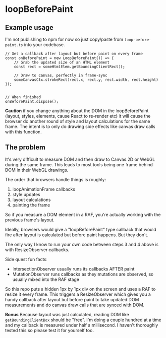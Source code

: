 # loopBeforePaint

## Example usage

I'm not publishing to npm for now so just copy/paste from `loop-before-paint.ts` into your codebase.

```
// Get a callback after layout but before paint on every frame
const onBeforePaint = new LoopBeforePaint(() => {
    // Grab the updated size of an HTML element
    const rect = someHtmlElem.getBoundingClientRect();

    // Draw to canvas, perfectly in frame-sync
    someCanvasCtx.strokeRect(rect.x, rect.y, rect.width, rect.height)
});


// When finished
onBeforePaint.dispose();
```

**Caution** if you change anything about the DOM in the loopBeforePaint (layout, styles, elements, cause React to re-render etc) it will cause the browser do another round of style and layout calculations for the same frame. The intent is to only do drawing side effects like canvas draw calls with this function.


## The problem
It's very difficult to measure DOM and then draw to Canvas 2D or WebGL during the same frame. This leads to most tools being one frame behind DOM in their WebGL drawings.

The order that browsers handle things is roughly:
1. loopAnimationFrame callbacks
2. style updates
3. layout calculations
4. painting the frame

So if you measure a DOM element in a RAF, you're actually working with the previous frame's layout.

Ideally, browsers would give a "loopBeforePaint" type callback that would fire after layout is calculated but before paint happens. But they don't.

The only way I know to run your own code between steps 3 and 4 above is with ResizeObserver callbacks.

Side quest fun facts:
- IntersectionObserver usually runs its callbacks AFTER paint
- MutationObserver runs callbacks as they mutations are observed, so usually mixed into the RAF stage

So this repo puts a hidden 1px by 1px div on the screen and uses a RAF to resize it every frame. This triggers a ResizeObserver which gives you a handy callback after layout but before paint to take updated DOM measurements and do canvas draw calls that are synced with DOM.

**Bonus** Because layout was just calculated, reading DOM like `getBoundingClientBox` should be "free". I'm doing a couple hundred at a time and my callback is measured under half a millisecond. I haven't thoroughly tested this so please test it for yourself too.
